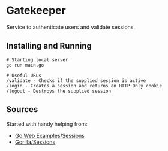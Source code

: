 # Gatekeeper
Service to authenticate users and validate sessions.

## Installing and Running
```
# Starting local server
go run main.go

# Useful URLs
/validate - Checks if the supplied session is active
/login - Creates a session and returns an HTTP Only cookie
/logout - Destroys the supplied session
```

## Sources
Started with handy helping from:
* [Go Web Examples/Sessions](https://gowebexamples.com/sessions/)
* [Gorilla/Sessions](https://github.com/gorilla/sessions)